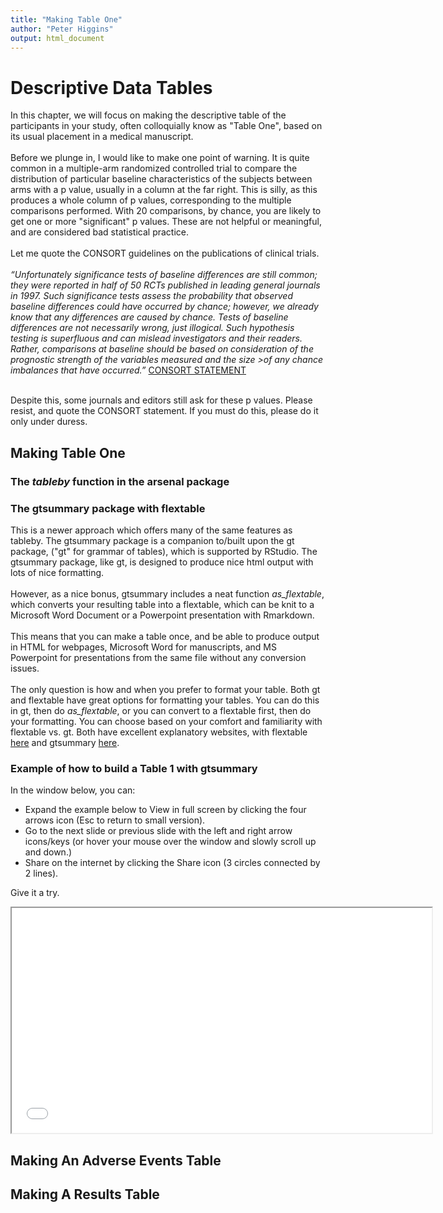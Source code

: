 ```yaml
---
title: "Making Table One"
author: "Peter Higgins"
output: html_document
---
```


# Descriptive Data Tables

In this chapter, we will focus on making the descriptive table of the participants in your study, often colloquially know as "Table One", based on its usual placement in a medical manuscript.    
<br>
Before we plunge in, I would like to make one point of warning. It is quite common in a multiple-arm randomized controlled trial to compare the distribution of particular baseline characteristics of the subjects between arms with a p value, usually in a column at the far right. This is silly, as this produces a whole column of p values, corresponding to the multiple comparisons performed. With 20 comparisons, by chance, you are likely to get one or more "significant" p values. These are not helpful or meaningful, and are considered bad statistical practice.     
<br>
Let me quote the CONSORT guidelines on the publications of clinical trials. <br>
<br>
*“Unfortunately significance tests of baseline differences are still common; they were reported in half of 50 RCTs published in  leading general journals in 1997. Such significance tests assess the probability that observed baseline differences could have occurred by chance; however, we already know that any differences are caused by chance. Tests of baseline differences are not necessarily wrong, just illogical. Such hypothesis  
testing is superfluous and can mislead investigators and their readers. Rather, comparisons at baseline should be based on consideration of the prognostic strength of the variables measured and the size >of any chance imbalances that have occurred.”* [CONSORT STATEMENT](http://www.consort-statement.org/checklists/view/32-consort/510->baseline-data)

<br>
Despite this, some journals and editors still ask for these p values. Please resist, and quote the CONSORT statement. If you must do this, please do it only under duress. 


## Making Table One

### The *tableby* function in the **arsenal** package



### The gtsummary package with flextable
This is a newer approach which offers many of the same features as tableby. The gtsummary package is a companion to/built upon the gt package, ("gt" for grammar of tables), which is supported by RStudio. The gtsummary package, like gt, is designed to produce nice html output with lots of nice formatting. <br>
<br>
However, as a nice bonus, gtsummary includes a neat function *as_flextable*, which converts your resulting table into a flextable, which can be knit to a Microsoft Word Document or a Powerpoint presentation with Rmarkdown. <br>
<br>
This means that you can make a table once, and be able to produce output in HTML for webpages, Microsoft Word for manuscripts, and MS Powerpoint for presentations from the same file without any conversion issues.<br>
<br>
The only question is how and when you prefer to format your table. Both gt and flextable have great options for formatting your tables. You can do this in gt, then do *as_flextable*, or you can convert to a flextable first, then do your formatting. You can choose based on your comfort and familiarity with flextable vs. gt. Both have excellent explanatory websites, with flextable [here](https://davidgohel.github.io/flextable/index.html) and gtsummary [here](http://www.danieldsjoberg.com/gtsummary/index.html).



 
### Example of how to build a Table 1 with gtsummary
 


In the window below, you can:
 
- Expand the example below to View in full screen by clicking the four arrows icon (Esc to return to small version).
- Go to the next slide or previous slide with the left and right arrow icons/keys (or hover your mouse over the window and slowly scroll up and down.) 
- Share on the internet by clicking the Share icon (3 circles connected by 2 lines).

Give it a try.
 
<iframe src="table-one.html" width="672" height="360"></iframe>



## Making An Adverse Events Table

## Making A Results Table
